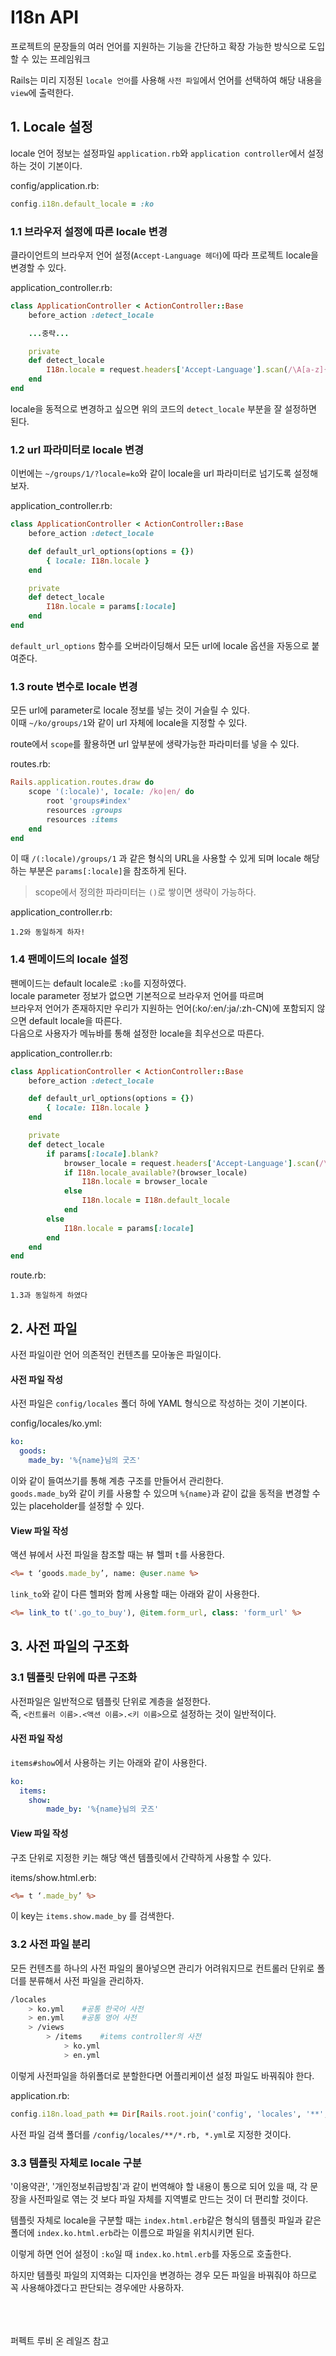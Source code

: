 # I18n API
프로젝트의 문장들의 여러 언어를 지원하는 기능을 간단하고 확장 가능한 방식으로 도입할 수 있는 프레임워크

Rails는 미리 지정된 `locale 언어`를 사용해 `사전 파일`에서 언어를 선택하여 해당 내용을 `view`에 출력한다.

## 1. Locale 설정
locale 언어 정보는 설정파일 `application.rb`와 `application controller`에서 설정하는 것이 기본이다.

config/application.rb:
```ruby
config.i18n.default_locale = :ko 
```

### 1.1 브라우저 설정에 따른 locale 변경
클라이언트의 브라우저 언어 설정(`Accept-Language 헤더`)에 따라 프로젝트 locale을 변경할 수 있다.

application_controller.rb:
```ruby
class ApplicationController < ActionController::Base
    before_action :detect_locale

    ...중략...

    private
    def detect_locale
        I18n.locale = request.headers['Accept-Language'].scan(/\A[a-z]{2}/).first
    end
end
```

locale을 동적으로 변경하고 싶으면 위의 코드의 `detect_locale` 부분을 잘 설정하면 된다.

### 1.2 url 파라미터로 locale 변경
이번에는 `~/groups/1/?locale=ko`와 같이 locale을 url 파라미터로 넘기도록 설정해보자.

application_controller.rb:
```ruby
class ApplicationController < ActionController::Base
    before_action :detect_locale

    def default_url_options(options = {})
        { locale: I18n.locale }
    end

    private
    def detect_locale
        I18n.locale = params[:locale]
    end
end
```

`default_url_options` 함수를 오버라이딩해서 모든 url에 locale 옵션을 자동으로 붙여준다.

### 1.3 route 변수로 locale 변경
모든 url에 parameter로 locale 정보를 넣는 것이 거슬릴 수 있다.<br>
이때 `~/ko/groups/1`와 같이 url 자체에 locale을 지정할 수 있다.

route에서 `scope`를 활용하면 url 앞부분에 생략가능한 파라미터를 넣을 수 있다.

routes.rb:
```ruby
Rails.application.routes.draw do
    scope '(:locale)', locale: /ko|en/ do
        root 'groups#index'
        resources :groups
        resources :items
    end
end
```

이 때 `/(:locale)/groups/1` 과 같은 형식의 URL을 사용할 수 있게 되며 locale 해당하는 부분은 `params[:locale]`을 참조하게 된다.

> scope에서 정의한 파라미터는 `()`로 쌓이면 생략이 가능하다.

application_controller.rb:
```
1.2와 동일하게 하자!
```

### 1.4 팬메이드의 locale 설정
팬메이드는 default locale로 `:ko`를 지정하였다.<br>
locale parameter 정보가 없으면 기본적으로 브라우저 언어를 따르며<br>
브라우저 언어가 존재하지만 우리가 지원하는 언어(:ko/:en/:ja/:zh-CN)에 포함되지 않으면 default locale을 따른다.<br>
다음으로 사용자가 메뉴바를 통해 설정한 locale을 최우선으로 따른다.

application_controller.rb:
```ruby
class ApplicationController < ActionController::Base
    before_action :detect_locale

    def default_url_options(options = {})
        { locale: I18n.locale }
    end

    private
    def detect_locale
        if params[:locale].blank?
            browser_locale = request.headers['Accept-Language'].scan(/\A[a-z]{2}/).first
            if I18n.locale_available?(browser_locale)
                I18n.locale = browser_locale
            else
                I18n.locale = I18n.default_locale
            end
        else
            I18n.locale = params[:locale]
        end
    end
end
```

route.rb:
```
1.3과 동일하게 하였다
```

## 2. 사전 파일
사전 파일이란 언어 의존적인 컨텐츠를 모아놓은 파일이다.

#### 사전 파일 작성
사전 파일은 `config/locales` 폴더 하에 YAML 형식으로 작성하는 것이 기본이다.

config/locales/ko.yml:
```YAML
ko:
  goods:
    made_by: '%{name}님의 굿즈'
```

이와 같이 들여쓰기를 통해 계층 구조를 만들어서 관리한다.<br>
`goods.made_by`와 같이 키를 사용할 수 있으며 `%{name}`과 같이 값을 동적을 변경할 수 있는 placeholder를 설정할 수 있다.

#### View 파일 작성
액션 뷰에서 사전 파일을 참조할 때는 뷰 헬퍼 `t`를 사용한다.
```rhtml
<%= t ‘goods.made_by’, name: @user.name %>
```

`link_to`와 같이 다른 헬퍼와 함께 사용할 때는 아래와 같이 사용한다.
```rhtml
<%= link_to t('.go_to_buy'), @item.form_url, class: 'form_url' %>
```

## 3. 사전 파일의 구조화

### 3.1 템플릿 단위에 따른 구조화
사전파일은 일반적으로 템플릿 단위로 계층을 설정한다.<br>
즉, `<컨트롤러 이름>.<액션 이름>.<키 이름>`으로 설정하는 것이 일반적이다.

#### 사전 파일 작성
`items#show`에서 사용하는 키는 아래와 같이 사용한다.

```YAML
ko:
  items:
    show: 
        made_by: '%{name}님의 굿즈'
```

#### View 파일 작성
구조 단위로 지정한 키는 해당 액션 템플릿에서 간략하게 사용할 수 있다.

items/show.html.erb:
```rhtml
<%= t ‘.made_by’ %>
```

이 key는 `items.show.made_by` 를 검색한다.

### 3.2 사전 파일 분리
모든 컨텐츠를 하나의 사전 파일의 몰아넣으면 관리가 어려워지므로 컨트롤러 단위로 폴더를 분류해서 사전 파일을 관리하자.
```bash
/locales
    > ko.yml    #공통 한국어 사전
    > en.yml    #공통 영어 사전
    > /views
        > /items    #items controller의 사전
            > ko.yml
            > en.yml
```

이렇게 사전파일을 하위폴더로 분할한다면 어플리케이션 설정 파일도 바꿔줘야 한다.

application.rb:
```ruby
config.i18n.load_path += Dir[Rails.root.join('config', 'locales', '**', '*.{rb,yml}').to_s]
```

사전 파일 검색 폴더를 `/config/locales/**/*.rb, *.yml`로 지정한 것이다.

### 3.3 템플릿 자체로 locale 구분
'이용약관', '개인정보취급방침'과 같이 번역해야 할 내용이 통으로 되어 있을 때, 각 문장을 사전파일로 엮는 것 보다 파일 자체를 지역별로 만드는 것이 더 편리할 것이다.

템플릿 자체로 locale을 구분할 때는 `index.html.erb`같은 형식의 템플릿 파일과 같은 폴더에 `index.ko.html.erb`라는 이름으로 파일을 위치시키면 된다.

이렇게 하면 언어 설정이 `:ko`일 때 `index.ko.html.erb`를 자동으로 호출한다.

하지만 템플릿 파일의 지역화는 디자인을 변경하는 경우 모든 파일을 바꿔줘야 하므로 꼭 사용해야겠다고 판단되는 경우에만 사용하자.

<br><br><br>
퍼펙트 루비 온 레일즈 참고